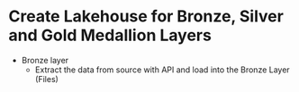# Create Lakehouse for Bronze, Silver and Gold Medallion Layers
  - Bronze layer
      - Extract the data from source with API and load into the Bronze Layer (Files)

